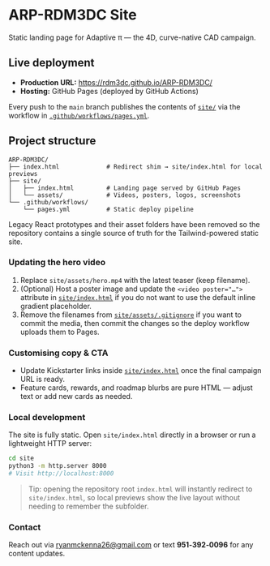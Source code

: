 # ARP-RDM3DC Site

Static landing page for Adaptive π — the 4D, curve-native CAD campaign.

## Live deployment

- **Production URL:** https://rdm3dc.github.io/ARP-RDM3DC/
- **Hosting:** GitHub Pages (deployed by GitHub Actions)

Every push to the `main` branch publishes the contents of [`site/`](site/) via the workflow in [`.github/workflows/pages.yml`](.github/workflows/pages.yml).

## Project structure

```
ARP-RDM3DC/
├── index.html             # Redirect shim → site/index.html for local previews
├── site/
│   ├── index.html         # Landing page served by GitHub Pages
│   └── assets/            # Videos, posters, logos, screenshots
└── .github/workflows/
    └── pages.yml          # Static deploy pipeline
```

Legacy React prototypes and their asset folders have been removed so the repository contains a single
source of truth for the Tailwind-powered static site.

### Updating the hero video

1. Replace `site/assets/hero.mp4` with the latest teaser (keep filename).
2. (Optional) Host a poster image and update the `<video poster="…">` attribute in [`site/index.html`](site/index.html) if you do not want to use the default inline gradient placeholder.
3. Remove the filenames from [`site/assets/.gitignore`](site/assets/.gitignore) if you want to commit the media, then commit the changes so the deploy workflow uploads them to Pages.

### Customising copy & CTA

- Update Kickstarter links inside [`site/index.html`](site/index.html) once the final campaign URL is ready.
- Feature cards, rewards, and roadmap blurbs are pure HTML — adjust text or add new cards as needed.

### Local development

The site is fully static. Open `site/index.html` directly in a browser or run a lightweight HTTP server:

```bash
cd site
python3 -m http.server 8000
# Visit http://localhost:8000
```

> Tip: opening the repository root `index.html` will instantly redirect to `site/index.html`, so local previews show the live layout without needing to remember the subfolder.

### Contact

Reach out via [ryanmckenna26@gmail.com](mailto:ryanmckenna26@gmail.com) or text **951‑392‑0096** for any content updates.
